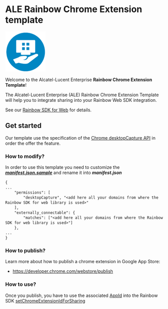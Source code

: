 # ALE Rainbow Chrome Extension template

![alt text](./rainbow_128.png)

Welcome to the Alcatel-Lucent Enterprise **Rainbow Chrome Extension Template**!

The Alcatel-Lucent Enterprise (ALE) Rainbow Chrome Extension Template will help you to integrate sharing into your Rainbow Web SDK integration.

See our [Rainbow SDK for Web](https://hub.openrainbow.com/#/web) for details.

## Get started

Our template use the specification of the [Chrome desktopCapture API](https://developer.chrome.com/extensions/desktopCapture) in order the offer the feature.

### How to modify?

In order to use this template you need to customize the [***manifest.json.sample***](./manifest.json.sample) and rename it into ***manifest.json***

```
{
...
    "permissions": [
        "desktopCapture", "<add here all your domains from where the Rainbow SDK for web library is used>"
    ],
    "externally_connectable": {
        "matches": ["<add here all your domains from where the Rainbow SDK for web library is used>"]
    },
...
}
```

### How to publish?

Learn more about how to publish a chrome extension in Google App Store:

* https://developer.chrome.com/webstore/publish

### How to use?

Once you publish, you have to use the associated [AppId](https://developer.chrome.com/webstore/publish#get-the-app-id) into the Rainbow SDK [setChromeExtensionIdForSharing](https://hub.openrainbow.com/#/documentation/doc/sdk/web/api/webRTC#module_WebRTC.setChromeExtensionIdForSharing) 

